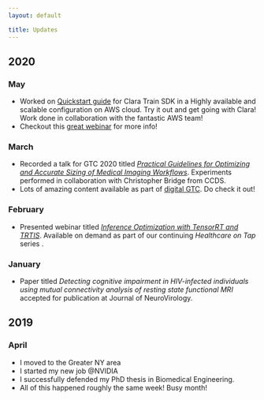 ```yaml
---
layout: default

title: Updates
---
```

<div id="Updates" name="Updates">  </div>

## 2020

### May

- Worked on [Quickstart guide](https://aws.amazon.com/quickstart/architecture/nvidia-clara-train/) for Clara Train SDK in a Highly available and scalable configuration on AWS cloud. Try it out and get going with Clara! Work done in collaboration with the fantastic AWS team!
- Checkout this [great webinar](https://info.nvidia.com/clara-train-aws-quickstart-webinar-reg-page.html?ncid=so-elev-38020&ondemandrgt=yes) for more info!

### March

- Recorded a talk for GTC 2020 titled [*Practical Guidelines for Optimizing and Accurate Sizing of Medical Imaging Workflows*](https://developer.nvidia.com/gtc/2020/video/s21997). Experiments performed in collaboration with Christopher Bridge from CCDS.
- Lots of amazing content available as part of [digital GTC](https://www.nvidia.com/en-us/gtc/session-catalog/). Do check it out!

### February

- Presented webinar titled [*Inference Optimization with TensorRT and TRTIS*](https://event.on24.com/eventRegistration/EventLobbyServlet?target=reg20.jsp&ncid=so-link-56763&eventid=2189405&sessionid=1&key=F9BC888AC910EA98806C35516420608C&regTag=801536&sourcepage=register). Available on demand as part of our continuing *Healthcare on Tap* series .

### January

- Paper titled *Detecting cognitive impairment in HIV-infected individuals using mutual connectivity analysis of resting state functional MRI* accepted for publication at Journal of NeuroVirology.

## 2019
### April 

- I moved to the Greater NY area
- I started my new job @NVIDIA
- I successfully defended my PhD thesis in Biomedical Engineering.
- All of this happened roughly the same week! Busy month!
